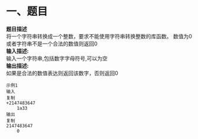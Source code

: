# 一、题目
**题目描述**  
将一个字符串转换成一个整数，要求不能使用字符串转换整数的库函数。 数值为0或者字符串不是一个合法的数值则返回0  
**输入描述:**    
输入一个字符串,包括数字字母符号,可以为空  
**输出描述:**  
如果是合法的数值表达则返回该数字，否则返回0  
```
示例1
输入  
复制
+2147483647
    1a33
输出
复制
2147483647
    0
```
